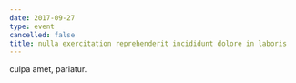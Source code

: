```yaml
---
date: 2017-09-27
type: event
cancelled: false
title: nulla exercitation reprehenderit incididunt dolore in laboris
---
```

culpa amet, pariatur.